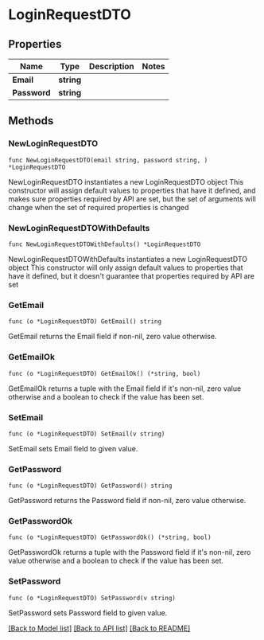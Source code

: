 # LoginRequestDTO

## Properties

Name | Type | Description | Notes
------------ | ------------- | ------------- | -------------
**Email** | **string** |  | 
**Password** | **string** |  | 

## Methods

### NewLoginRequestDTO

`func NewLoginRequestDTO(email string, password string, ) *LoginRequestDTO`

NewLoginRequestDTO instantiates a new LoginRequestDTO object
This constructor will assign default values to properties that have it defined,
and makes sure properties required by API are set, but the set of arguments
will change when the set of required properties is changed

### NewLoginRequestDTOWithDefaults

`func NewLoginRequestDTOWithDefaults() *LoginRequestDTO`

NewLoginRequestDTOWithDefaults instantiates a new LoginRequestDTO object
This constructor will only assign default values to properties that have it defined,
but it doesn't guarantee that properties required by API are set

### GetEmail

`func (o *LoginRequestDTO) GetEmail() string`

GetEmail returns the Email field if non-nil, zero value otherwise.

### GetEmailOk

`func (o *LoginRequestDTO) GetEmailOk() (*string, bool)`

GetEmailOk returns a tuple with the Email field if it's non-nil, zero value otherwise
and a boolean to check if the value has been set.

### SetEmail

`func (o *LoginRequestDTO) SetEmail(v string)`

SetEmail sets Email field to given value.


### GetPassword

`func (o *LoginRequestDTO) GetPassword() string`

GetPassword returns the Password field if non-nil, zero value otherwise.

### GetPasswordOk

`func (o *LoginRequestDTO) GetPasswordOk() (*string, bool)`

GetPasswordOk returns a tuple with the Password field if it's non-nil, zero value otherwise
and a boolean to check if the value has been set.

### SetPassword

`func (o *LoginRequestDTO) SetPassword(v string)`

SetPassword sets Password field to given value.



[[Back to Model list]](../README.md#documentation-for-models) [[Back to API list]](../README.md#documentation-for-api-endpoints) [[Back to README]](../README.md)


